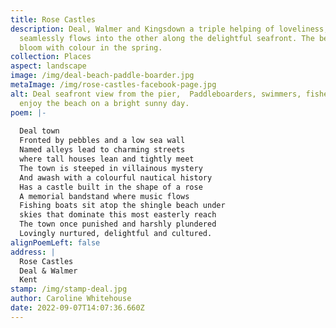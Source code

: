 ```yaml
---
title: Rose Castles
description: Deal, Walmer and Kingsdown a triple helping of loveliness, one
  seamlessly flows into the other along the delightful seafront. The beaches
  bloom with colour in the spring.
collection: Places
aspect: landscape
image: /img/deal-beach-paddle-boarder.jpg
metaImage: /img/rose-castles-facebook-page.jpg
alt: Deal seafront view from the pier,  Paddleboarders, swimmers, fishermen
  enjoy the beach on a bright sunny day.
poem: |-
  
  Deal town
  Fronted by pebbles and a low sea wall
  Named alleys lead to charming streets
  where tall houses lean and tightly meet
  The town is steeped in villainous mystery 
  And awash with a colourful nautical history
  Has a castle built in the shape of a rose 
  A memorial bandstand where music flows
  Fishing boats sit atop the shingle beach under
  skies that dominate this most easterly reach
  The town once punished and harshly plundered
  Lovingly nurtured, delightful and cultured.
alignPoemLeft: false
address: |
  Rose Castles
  Deal & Walmer
  Kent
stamp: /img/stamp-deal.jpg
author: Caroline Whitehouse
date: 2022-09-07T14:07:36.660Z
---
```

